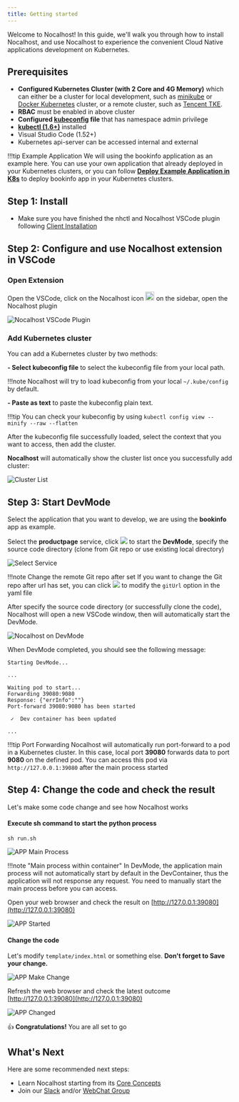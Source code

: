 ```yaml
---
title: Getting started
---
```


Welcome to Nocalhost! In this guide, we'll walk you through how to install Nocalhost, and use Nocalhost to experience the convenient Cloud Native applications development on Kubernetes.

## Prerequisites

* **Configured Kubernetes Cluster (with 2 Core and 4G Memory)** which can either be a cluster for local development, such as [minikube](https://minikube.sigs.k8s.io/docs/start/) or [Docker Kubernetes](https://docs.docker.com/docker-for-mac/kubernetes/) cluster, or a remote cluster, such as [Tencent TKE](https://cloud.tencent.com/product/tke). 
* **RBAC** must be enabled in above cluster
* **Configured [kubeconfig](https://kubernetes.io/docs/tasks/access-application-cluster/configure-access-multiple-clusters/) file** that has namespace admin privilege
* **[kubectl (1.6+)](https://kubernetes.io/docs/home/)** installed
* Visual Studio Code (1.52+)
* Kubernetes api-server can be accessed internal and external

!!!tip Example Application
    We will using the bookinfo application as an example here. You can use your own application that already deployed in your Kubernetes clusters, or you can follow **[Deploy Example Application in K8s](../References/deploy-book-info-app)** to deploy bookinfo app in your Kubernetes clusters.

## Step 1: Install

* Make sure you have finished the nhctl and Nocalhost VSCode plugin following [Client Installation](https://nocalhost.dev/installation/)

## Step 2: Configure and use Nocalhost extension in VSCode

### Open Extension

Open the VSCode, click on the Nocalhost icon <img src="../assets/images/icons/nocalhost-plugin-icon.png" width="20"/> on the sidebar, open the Nocalhost plugin

![Nocalhost VSCode Plugin](../assets/images/installation/nocal-vs-plugin.jpg)

### Add Kubernetes cluster

You can add a Kubernetes cluster by two methods:

**- Select kubeconfig file** to select the kubeconfig file from your local path.

!!!note 
    Nocalhost will try to load kubeconfig from your local ``~/.kube/config`` by default.

**- Paste as text** to paste the kubeconfig plain text.

!!!tip
    You can check your kubeconfig by using ```kubectl config view --minify --raw --flatten```

After the kubeconfig file successfully loaded, select the context that you want to access, then add the cluster.

**Nocalhost** will automatically show the cluster list once you successfully add cluster:

![Cluster List](../assets/images/installation/nocal-success-load-cluster.png)

## Step 3: Start DevMode

Select the application that you want to develop, we are using the **bookinfo** app as example. 

Select the **productpage** service, click <img src="../assets/images/icons/nocal-devmode-icon.jpg" /> to start the **DevMode**, specify the source code directory (clone from Git repo or use existing local directory)

![Select Service](../assets/images/installation/select-service.jpg)

!!!note Change the remote Git repo after set
    If you want to change the Git repo after url has set, you can click <img src="../assets/images/icons/nocalhost-config-icon.jpg" /> to modify the ``gitUrl`` option in the yaml file

After specify the source code directory (or successfully clone the code), Nocalhost will open a new VSCode window, then will automatically start the DevMode.

![Nocalhost on DevMode](../assets/images/installation/nocal-on-devmode.png)

When DevMode completed, you should see the following message:

```
Starting DevMode...

...

Waiting pod to start...
Forwarding 39080:9080
Response: {"errInfo":""}
Port-forward 39080:9080 has been started

 ✓  Dev container has been updated

...
```

!!!tip Port Forwarding
    Nocalhost will automatically run port-forward to a pod in a Kubernetes cluster. In this case, local port **39080** forwards data to port **9080** on the defined pod. You can access this pod via ```http://127.0.0.1:39080``` after the main process started

## Step 4: Change the code and check the result

Let's make some code change and see how Nocalhost works

#### Execute sh command to start the python process

```
sh run.sh
```

![APP Main Process](../assets/images/installation/nocal-app-main-process.png)

!!!note "Main process within container"
    In DevMode, the application main process will not automatically start by default in the DevContainer, thus the application will not response any request. You need to manually start the main process before you can access.

Open your web browser and check the result on [http://127.0.0.1:39080](http://127.0.0.1:39080)

![APP Started](../assets/images/installation/nocal-app-started.png)


#### Change the code

Let's modify ``template/index.html`` or something else. **Don't forget to Save your change.**

![APP Make Change](../assets/images/installation/nocal-app-make-change.png)

Refresh the web browser and check the latest outcome [http://127.0.0.1:39080](http://127.0.0.1:39080)

![APP Changed](../assets/images/installation/nocal-app-change.png)

👍 **Congratulations!** You are all set to go

## What's Next

Here are some recommended next steps:

* Learn Nocalhost starting from its [Core Concepts](https://nocalhost.dev/Concepts/cluster/)
* Join our [Slack](https://nocalhost.slack.com/) and/or [WebChat Group](./)

